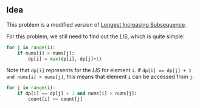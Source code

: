 ## Idea

This problem is a modified version of [Longest Increasing Subsequence](https://leetcode.com/problems/longest-increasing-subsequence). 

For this problem, we still need to find out the _LIS_, which is quite simple:
```python
for j in range(i):
	if nums[i] > nums[j]:
		dp[i] = max(dp[i], dp[j]+1)		
```
Note that `dp[i]` represents for the _LIS_ for element `i`. if `dp[i] == dp[j] + 1 and nums[i] > nums[j]`, this means that element `i` can be accessed from `j`:
```python
for j in range(i):
	if dp[i] == dp[j] + 1 and nums[i] > nums[j]:
		count[i] += count[j]
```